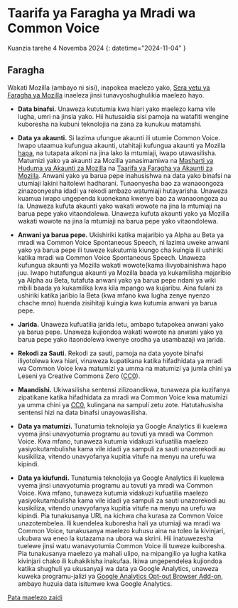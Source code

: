 # Taarifa ya Faragha ya Mradi wa Common Voice 

Kuanzia tarehe 4 Novemba 2024 {: datetime="2024-11-04" }

## Faragha

Wakati Mozilla (ambayo ni sisi), inapokea maelezo yako, [Sera yetu ya Faragha ya Mozilla](https://www.mozilla.org/privacy) inaeleza jinsi tunavyoshughulikia maelezo hayo.

* **Data binafsi.** Unaweza kututumia kwa hiari yako maelezo kama vile lugha, umri na jinsia yako. Hii hutusaidia sisi pamoja na watafiti wengine kuboresha na kubuni teknolojia na zana za kunukuu matamshi.

* **Data ya akaunti.** Si lazima ufungue akaunti ili utumie Common Voice. Iwapo utaamua kufungua akaunti, utahitaji kufungua akaunti ya Mozilla [hapa](https://commonvoice.mozilla.org/login), na tutapata aikoni na jina lako la mtumiaji, iwapo utawasilisha. Matumizi yako ya akaunti za Mozilla yanasimamiwa na [Masharti ya Huduma ya Akaunti za Mozilla](https://www.mozilla.org/about/legal/terms/services/) na [Taarifa ya Faragha ya Akaunti za Mozilla](https://www.mozilla.org/privacy/mozilla-accounts/). Anwani yako ya barua pepe inahusishwa na data yako binafsi na utumiaji lakini haitolewi hadharani. Tunaonyesha bao za wanaoongoza zinazoonyesha idadi ya rekodi ambazo watumiaji hutayarisha. Unaweza kuamua iwapo ungependa kuonekana kwenye bao za wanaoongoza au la. Unaweza kufuta akaunti yako wakati wowote na jina la mtumiaji na barua pepe yako vitaondolewa. Unaweza kufuta akaunti yako ya Mozilla wakati wowote na jina la mtumiaji na barua pepe yako vitaondolewa.

* **Anwani ya barua pepe.** Ukishiriki katika majaribio ya Alpha au Beta ya mradi wa Common Voice Spontaneous Speech, ni lazima uweke anwani yako ya barua pepe ili tuweze kukutumia kiungo cha kuingia ili ushiriki katika mradi wa Common Voice Spontaneous Speech. Unaweza kufungua akaunti ya Mozilla wakati wowote(kama ilivyobainishwa hapo juu. Iwapo hutafungua akaunti ya Mozilla baada ya kukamilisha majaribio ya Alpha au Beta, tutafuta anwani yako ya barua pepe ndani ya wiki mbili baada ya kukamilika kwa kila mpango wa kujaribu. Aina fulani za ushiriki katika jaribio la Beta (kwa mfano kwa lugha zenye nyenzo chache mno) huenda zisihitaji kuingia kwa kutumia anwani ya barua pepe.

* **Jarida.** Unaweza kufuatilia jarida letu, ambapo tutapokea anwani yako ya barua pepe. Unaweza kujiondoa wakati wowote na anwani yako ya barua pepe yako itaondolewa kwenye orodha ya usambazaji wa jarida.

* **Rekodi za Sauti.** Rekodi za sauti, pamoja na data yoyote binafsi iliyotolewa kwa hiari, vinaweza kupatikana katika hifadhidata ya mradi wa Common Voice kwa matumizi ya umma na matumizi ya jumla chini ya Leseni ya Creative Commons Zero ([CC0](https://creativecommons.org/publicdomain/zero/1.0/)).

* **Maandishi.** Ukiwasilisha sentensi zilizoandikwa, tunaweza pia kuzifanya zipatikane katika hifadhidata za mradi wa Common Voice kwa matumizi ya umma chini ya [CC0](https://creativecommons.org/publicdomain/zero/1.0/), kulingana na sampuli zetu zote. Hatutahusisha sentensi hizi na data binafsi unayowasilisha.

* **Data ya matumizi.** Tunatumia teknolojia ya Google Analytics ili kuelewa vyema jinsi unavyotumia programu au tovuti ya mradi wa Common Voice. Kwa mfano, tunaweza kutumia vidakuzi kufuatilia maelezo yasiyokutambulisha kama vile idadi ya sampuli za sauti unazorekodi au kusikiliza, vitendo unavyofanya kupitia vitufe na menyu na urefu wa kipindi.

* **Data ya kiufundi.** Tunatumia teknolojia ya Google Analytics ili kuelewa vyema jinsi unavyotumia programu au tovuti ya mradi wa Common Voice. Kwa mfano, tunaweza kutumia vidakuzi kufuatilia maelezo yasiyokutambulisha kama vile idadi ya sampuli za sauti unazorekodi au kusikiliza, vitendo unavyofanya kupitia vitufe na menyu na urefu wa kipindi. Pia tunakusanya URL na kichwa cha kurasa za Common Voice unazotembelea. Ili kuendelea kuboresha hali ya utumiaji wa mradi wa Common Voice, tunakusanya maelezo kuhusu aina na toleo la kivinjari, ukubwa wa eneo la kutazama na ubora wa skrini. Hii inatuwezesha tuelewe jinsi watu wanavyotumia Common Voice ili tuweze kuiboresha. Pia tunakusanya maelezo ya mahali ulipo, na mipangilio ya lugha katika kivinjari chako ili kuhakikisha inakufaa. Ikiwa ungependelea kujiondoa katika shughuli ya ukusanyaji wa data ya Google Analytics, unaweza kuweka programu-jalizi ya [Google Analytics Opt-out Browser Add-on](https://tools.google.com/dlpage/gaoptout), ambayo huzuia data isitumwe kwa Google Analytics. 

[Pata maelezo zaidi](https://github.com/common-voice/common-voice/blob/main/docs/data_dictionary.md)


